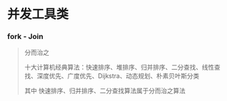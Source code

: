# 并发工具类

### fork - Join

> 分而治之
>
> 十大计算机经典算法：快速排序、堆排序、归并排序、二分查找、线性查找、深度优先、广度优先、Dijkstra、动态规划、朴素贝叶斯分类
>
> 其中 快速排序、归并排序、二分查找算法属于分而治之算法

